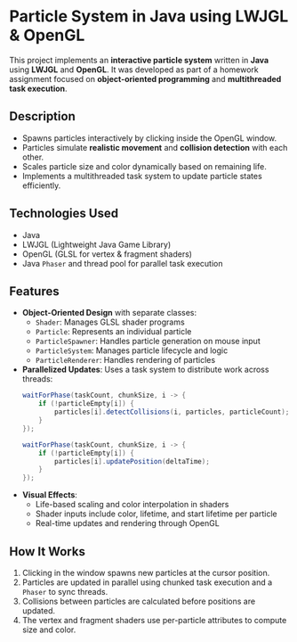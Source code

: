 # Particle System in Java using LWJGL & OpenGL

This project implements an **interactive particle system** written in **Java** using **LWJGL** and **OpenGL**. It was developed as part of a homework assignment focused on **object-oriented programming** and **multithreaded task execution**.

## Description

- Spawns particles interactively by clicking inside the OpenGL window.
- Particles simulate **realistic movement** and **collision detection** with each other.
- Scales particle size and color dynamically based on remaining life.
- Implements a multithreaded task system to update particle states efficiently.

## Technologies Used

- Java
- LWJGL (Lightweight Java Game Library)
- OpenGL (GLSL for vertex & fragment shaders)
- Java `Phaser` and thread pool for parallel task execution

## Features

- **Object-Oriented Design** with separate classes:
  - `Shader`: Manages GLSL shader programs
  - `Particle`: Represents an individual particle
  - `ParticleSpawner`: Handles particle generation on mouse input
  - `ParticleSystem`: Manages particle lifecycle and logic
  - `ParticleRenderer`: Handles rendering of particles
- **Parallelized Updates**: Uses a task system to distribute work across threads:
  ```java
  waitForPhase(taskCount, chunkSize, i -> {
      if (!particleEmpty[i]) {
          particles[i].detectCollisions(i, particles, particleCount);
      }
  });

  waitForPhase(taskCount, chunkSize, i -> {
      if (!particleEmpty[i]) {
          particles[i].updatePosition(deltaTime);
      }
  });
  ```
- **Visual Effects**:
  - Life-based scaling and color interpolation in shaders
  - Shader inputs include color, lifetime, and start lifetime per particle
  - Real-time updates and rendering through OpenGL

## How It Works

1. Clicking in the window spawns new particles at the cursor position.
2. Particles are updated in parallel using chunked task execution and a `Phaser` to sync threads.
3. Collisions between particles are calculated before positions are updated.
4. The vertex and fragment shaders use per-particle attributes to compute size and color.
